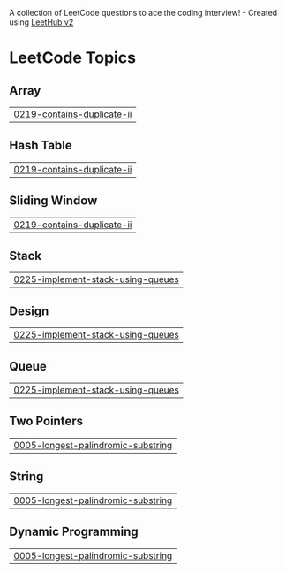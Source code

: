 A collection of LeetCode questions to ace the coding interview! - Created using [LeetHub v2](https://github.com/arunbhardwaj/LeetHub-2.0)
<!---LeetCode Topics Start-->
# LeetCode Topics
## Array
|  |
| ------- |
| [0219-contains-duplicate-ii](https://github.com/PritamShakyawal/leetcode/tree/master/0219-contains-duplicate-ii) |
## Hash Table
|  |
| ------- |
| [0219-contains-duplicate-ii](https://github.com/PritamShakyawal/leetcode/tree/master/0219-contains-duplicate-ii) |
## Sliding Window
|  |
| ------- |
| [0219-contains-duplicate-ii](https://github.com/PritamShakyawal/leetcode/tree/master/0219-contains-duplicate-ii) |
## Stack
|  |
| ------- |
| [0225-implement-stack-using-queues](https://github.com/PritamShakyawal/leetcode/tree/master/0225-implement-stack-using-queues) |
## Design
|  |
| ------- |
| [0225-implement-stack-using-queues](https://github.com/PritamShakyawal/leetcode/tree/master/0225-implement-stack-using-queues) |
## Queue
|  |
| ------- |
| [0225-implement-stack-using-queues](https://github.com/PritamShakyawal/leetcode/tree/master/0225-implement-stack-using-queues) |
## Two Pointers
|  |
| ------- |
| [0005-longest-palindromic-substring](https://github.com/PritamShakyawal/leetcode/tree/master/0005-longest-palindromic-substring) |
## String
|  |
| ------- |
| [0005-longest-palindromic-substring](https://github.com/PritamShakyawal/leetcode/tree/master/0005-longest-palindromic-substring) |
## Dynamic Programming
|  |
| ------- |
| [0005-longest-palindromic-substring](https://github.com/PritamShakyawal/leetcode/tree/master/0005-longest-palindromic-substring) |
<!---LeetCode Topics End-->